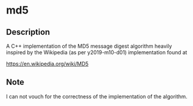 # md5

## Description

A C++ implementation of the MD5 message digest algorithm heavily inspired by the Wikipedia (as per y2019-m10-d01) implementation found at

https://en.wikipedia.org/wiki/MD5

## Note

I can not vouch for the correctness of the implementation of the algorithm.

